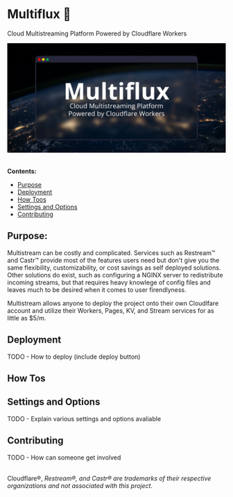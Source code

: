 # Multiflux 🎥
Cloud Multistreaming Platform Powered by Cloudflare Workers

<img src="assets/social.png" alt="Banner image containing the text Multiflux, Cloud Multistreaming Platform Powered by Cloudflare Workers" title="Multiflux Banner Image"><br><br>

**Contents:**
- [Purpose](README.md#purpose)
- [Deployment](README.md#deployment)
- [How Toos](README.md#how-tos)
- [Settings and Options](README.md#settings-and-options)
- [Contributing](README.md#contributing)

## Purpose:
Multistream can be costly and complicated. Services such as Restream™ and Castr™ provide most of the features users need but don't give you the same flexibility, customizability, or cost savings as self deployed solutions. Other solutions do exist, such as configuring a NGINX server to redistribute incoming streams, but that requires heavy knowlege of config files and leaves much to be desired when it comes to user firendlyness.

Multistream allows anyone to deploy the project onto their own Cloudlfare account and utilize their Workers, Pages, KV, and Stream services for as little as $5/m.

## Deployment
TODO - How to deploy (include deploy button)

## How Tos

## Settings and Options
TODO - Explain various settings and options avaliable

## Contributing
TODO - How can someone get involved

<br>Cloudflare®, *Restream®, and Castr® are trademarks of their respective organizations and not associated with this project.*

